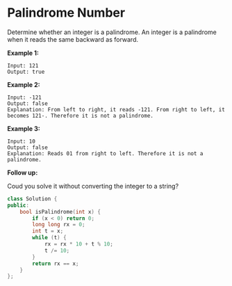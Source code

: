 # Palindrome Number

Determine whether an integer is a palindrome. An integer is a palindrome when it reads the same backward as forward.

**Example 1:**

```
Input: 121
Output: true
```

**Example 2:**

```
Input: -121
Output: false
Explanation: From left to right, it reads -121. From right to left, it becomes 121-. Therefore it is not a palindrome.
```

**Example 3:**

```
Input: 10
Output: false
Explanation: Reads 01 from right to left. Therefore it is not a palindrome.
```

**Follow up:**

Coud you solve it without converting the integer to a string?

```c++
class Solution {
public:
    bool isPalindrome(int x) {
        if (x < 0) return 0;
        long long rx = 0;
        int t = x;
        while (t) {
            rx = rx * 10 + t % 10;
            t /= 10;
        }
        return rx == x;
    }
};
```

